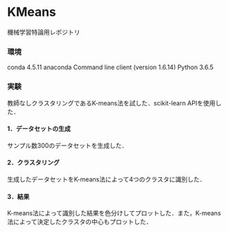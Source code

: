 # KMeans
機械学習特論用レポジトリ

### 環境
conda 4.5.11
anaconda Command line client (version 1.6.14)
Python 3.6.5

### 実験

教師なしクラスタリングであるK-means法を試した．scikit-learn APIを使用した．

#### 1．データセットの生成

サンプル数300のデータセットを生成した．

#### 2．クラスタリング

生成したデータセットをK-means法によって4つのクラスタに識別した．

#### 3．結果

K-means法によって識別した結果を色分けしてプロットした．また，K-means法によって決定したクラスタの中心もプロットした．
